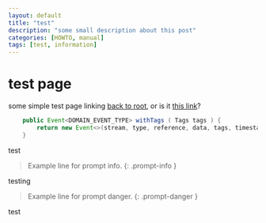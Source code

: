 ```yaml
---
layout: default
title: "test"
description: "some small description about this post"
categories: [HOWTO, manual]
tags: [test, information]
---
```

# test page
some simple test page linking <a href="../">back to root</a>, or is it <a href="../../">this link</a>?

```java
	public Event<DOMAIN_EVENT_TYPE> withTags ( Tags tags ) {
		return new Event<>(stream, type, reference, data, tags, timestamp);
	}
```

test

> Example line for prompt info.
{: .prompt-info }

testing

> Example line for prompt danger.
{: .prompt-danger }

test